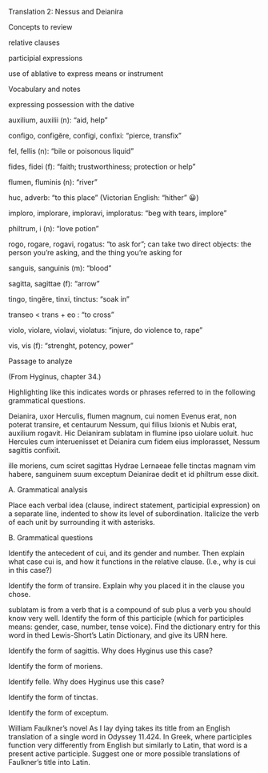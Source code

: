 Translation 2: Nessus and Deianira


Concepts to review

relative clauses

participial expressions

use of ablative to express means or instrument

Vocabulary and notes

expressing possession with the dative


auxilium, auxilii (n): “aid, help”

configo, configĕre, configi, confixi: “pierce, transfix”

fel, fellis (n): “bile or poisonous liquid”

fides, fidei (f): “faith; trustworthiness; protection or help”

flumen, fluminis (n): “river”

huc, adverb: “to this place” (Victorian English: “hither” 😀)

imploro, implorare, imploravi, imploratus: “beg with tears, implore”

philtrum, i (n): “love potion”

rogo, rogare, rogavi, rogatus: “to ask for”; can take two direct objects: the person you’re asking, and the thing you’re asking for

sanguis, sanguinis (m): “blood”

sagitta, sagittae (f): “arrow”

tingo, tingĕre, tinxi, tinctus: “soak in”

transeo < trans + eo : “to cross”

violo, violare, violavi, violatus: “injure, do violence to, rape”

vis, vis (f): “strenght, potency, power”


Passage to analyze

(From Hyginus, chapter 34.)


Highlighting like this indicates words or phrases referred to in the following grammatical questions.

Deianira, uxor Herculis, flumen magnum, cui nomen Evenus erat, non poterat transire, et centaurum Nessum, qui filius Ixionis et Nubis erat, auxilium rogavit. Hic Deianiram sublatam in flumine ipso uiolare uoluit. huc Hercules cum interuenisset et Deianira cum fidem eius implorasset, Nessum sagittis confixit.

ille moriens, cum sciret sagittas Hydrae Lernaeae felle tinctas magnam vim habere, sanguinem suum exceptum Deianirae dedit et id philtrum esse dixit.


A. Grammatical analysis

Place each verbal idea (clause, indirect statement, participial expression) on a separate line, indented to show its level of subordination. Italicize the verb of each unit by surrounding it with asterisks.


B. Grammatical questions

Identify the antecedent of cui, and its gender and number. Then explain what case cui is, and how it functions in the relative clause. (I.e., why is cui in this case?)

Identify the form of transire. Explain why you placed it in the clause you chose.

sublatam is from a verb that is a compound of sub plus a verb you should know very well. Identify the form of this participle (which for participles means: gender, case, number, tense voice). Find the dictionary entry for this word in thed Lewis-Short’s Latin Dictionary, and give its URN here.

Identify the form of sagittis. Why does Hyginus use this case?

Identify the form of moriens.

Identify felle. Why does Hyginus use this case?

Identify the form of tinctas.

Identify the form of exceptum.

William Faulkner’s novel As I lay dying takes its title from an English translation of a single word in Odyssey 11.424. In Greek, where participles function very differently from English but similarly to Latin, that word is a present active participle. Suggest one or more possible translations of Faulkner’s title into Latin.
